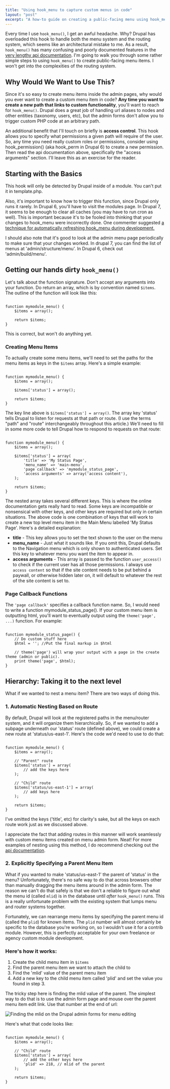 ```yaml
---
title: "Using hook_menu to capture custom menus in code"
layout: "post"
excerpt: "A how-to guide on creating a public-facing menu using hook_menu(). We'll also talk about why hook_menu is so bad, 2 techniques for nesting menu items, and how to put a menu item into the menu of your choosing."
---
```

Every time I use `hook_menu()`, I get an awful headache. Why? Drupal has overloaded this hook to handle both the menu system and the routing system, which seems like an architectural mistake to me. As a result, `hook_menu()` has many confusing and poorly documented features in the [very lengthy api documentation](https://api.drupal.org/api/drupal/developer!hooks!core.php/function/hook_menu/6). I'm going to walk you through some rather simple steps to using `hook_menu()` to create public-facing menu items. I won't get into the complexities of the routing system.

## Why Would We Want to Use This?

Since it's so easy to create menu items inside the admin pages, why would you ever want to create a custom menu item in code? **Any time you want to create a new path that links to custom functionality**, you'll want to reach for `hook_menu()`. Drupal does a great job of handling url aliases to nodes and other entities (taxonomy, users, etc), but the admin forms don't allow you to trigger custom PHP code at an arbitrary path.

An additional benefit that I'll touch on briefly is **access control**. This hook allows you to specify what permissions a given path will require of the user. So, any time you need really custom roles or permissions, consider using hook_permission() (aka hook_perm in Drupal 6) to create a new permission. Then read the api documentation above, specifically the "access arguments" section. I'll leave this as an exercise for the reader.

## Starting with the Basics

This hook will only be detected by Drupal inside of a module. You can't put it in template.php. 

Also, it's important to know how to trigger this function, since Drupal only runs it rarely. In Drupal 6, you'll have to visit the modules page. In Drupal 7, it seems to be enough to clear all caches (you may have to run cron as well). This is important because it's to be fooled into thinking that your changes to hook_menu were incorrectly done. One commenter suggested [a technique for automatically refreshing hook_menu during development.](https://api.drupal.org/comment/5129#comment-5129)

I should also note that it's good to look at the admin menu page periodically to make sure that your changes worked. In drupal 7, you can find the list of menus at 'admin/structure/menu'. In Drupal 6, check out 'admin/build/menu'. 

## Getting our hands dirty `hook_menu()`

Let's talk about the function signature. Don't accept any arguments into your function. Do return an array, which is by convention named `$items`. The outline of the function will look like this:

<pre><code>
function mymodule_menu() {
    $items = array();

    return $items;
}
</code></pre>

This is correct, but won't do anything yet.

### Creating Menu Items

To actually create some menu items, we'll need to set the paths for the menu items as keys in the `$items` array. Here's a simple example:

<pre><code>
function mymodule_menu() {
    $items = array();

    $items['status'] = array();

    return $items;
}
</code></pre>

The key line above is `$items['status'] = array()`. The array key 'status' tells Drupal to listen for requests at that path or route. (I use the terms "path" and "route" interchangeably throughout this article.) We'll need to fill in some more code to tell Drupal how to respond to requests on that route:

<pre><code>
function mymodule_menu() {
    $items = array();

    $items['status'] = array(
        'title' => 'My Status Page',
        'menu_name' => 'main-menu',
        'page callback' => 'mymodule_status_page',
        'access arguments' => array('access content'),
    );

    return $items;
}
</code></pre>

The nested array takes several different keys. This is where the online documentation gets really hard to read. Some keys are incompatible or nonsensical with other keys, and other keys are required but only in certain situations. The above code is one combination of keys that will work to create a new top level menu item in the Main Menu labelled 'My Status Page'. Here's a detailed explanation:

* **title** - This key allows you to set the text shown to the user on the menu
* **menu_name** - Just what it sounds like. If you omit this, Drupal defaults to the Navigation menu which is only shown to authenticated users. Set this key to whatever menu you want the item to appear in.
* **access arguments** - This array is passed to the function `user_access()` to check if the current user has all those permissions. I always use `access content` so that if the site content needs to be put behind a paywall, or otherwise hidden later on, it will default to whatever the rest of the site content is set to.

### Page Callback Functions

The `'page callback'` specifies a callback function name. So, I would need to write a function mymodule_status_page(). If your custom menu item is outputting html, you'll want to eventually output using the `theme('page', ...)` function. For example:

<pre><code>
function mymodule_status_page() {
    // Do custom stuff here
    $html = ''; //Put the final markup in $html
 
    // theme('page') will wrap your output with a page in the create theme (admin or public).
    print theme('page', $html);
}
</code></pre>

## Hierarchy: Taking it to the next level

What if we wanted to nest a menu item? There are two ways of doing this. 

### 1. Automatic Nesting Based on Route

By default, Drupal will look at the registered paths in the menu/router system, and it will organize them hierarchically. So, if we wanted to add a subpage underneath our 'status' route (defined above), we could create a new route at 'status/us-east-1'. Here's the code we'd need to use to do that:

<pre><code>
function mymodule_menu() {
    $items = array();

    // "Parent" route
    $items['status'] = array(
        // add the keys here
    );

    // "Child" route
    $items['status/us-east-1'] = array(
        // add keys here
    );

    return $items;
}
</code></pre>

I've omitted the keys ('title', etc) for clarity's sake, but all the keys on each route work just as we discussed above. 

I appreciate the fact that adding routes in this manner will work seamlessly with custom menu items created on menu admin form. Neat! For more examples of nesting using this method, I do recommend checking out the [api documentation](https://api.drupal.org/api/drupal/developer!hooks!core.php/function/hook_menu/6).

### 2. Explicitly Specifying a Parent Menu Item

What if you wanted to make 'status/us-east-1' the parent of 'status' in the menu? Unfortunately, there's no safe way to do that across browsers other than manually dragging the menu items around in the admin form. The reason we can't do that safely is that we don't a reliable to figure out what the menu id (called `mlid`) is in the database until *after* `hook_menu()` runs. This is a really unfortunate problem with the existing system that lumps menu and router systems together.

Fortunately, we can rearrange menu items by specifying the parent menu id (called the `plid`) for known items. The `plid` number will almost certainly be specific to the database you're working on, so I wouldn't use it for a contrib module. However, this is perfectly acceptable for your own freelance or agency custom module development.

### Here's how it works:

 1. Create the child menu item in `$items`
 2. Find the parent menu item we want to attach the child to
 3. Find the 'mlid' value of the parent menu item
 4. Add a new key to the child menu item called 'plid' and set the value you found in step 3.

The tricky step here is finding the mlid value of the parent. The simplest way to do that is to use the admin form page and mouse over the parent menu item edit link. Use that number at the end of url:

![Finding the mlid on the Drupal admin forms for menu editing](http://files.bryceadamfisher.com/blog/2014/using-hook_menu-captue-custom-menus/mlid-hint.png)

Here's what that code looks like:

<pre><code>
function mymodule_menu() {
    $items = array();

    // "Child" route
    $items['status'] = array(
        // add the other keys here
        'plid' => 218, // mlid of the parent
    );

    return $items;
}
</code></pre>